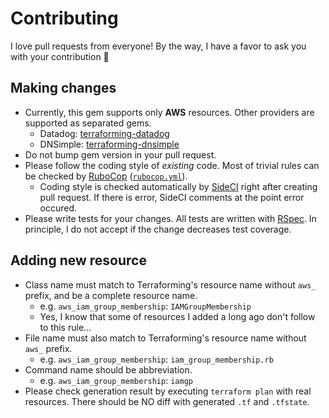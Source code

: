 # Contributing

I love pull requests from everyone! By the way, I have a favor to ask you with your contribution :bow:

## Making changes

- Currently, this gem supports only __AWS__ resources. Other providers are supported as separated gems.
  - Datadog: [terraforming-datadog](https://github.com/dtan4/terraforming-datadog)
  - DNSimple: [terraforming-dnsimple](https://github.com/dtan4/terraforming-dnsimple)
- Do not bump gem version in your pull request.
- Please follow the coding style of _existing_ code. Most of trivial rules can be checked by [RuboCop](https://github.com/bbatsov/rubocop) ([`rubocop.yml`](https://github.com/dtan4/terraforming/blob/master/.rubocop.yml)).
  - Coding style is checked automatically by [SideCI](https://sideci.com) right after creating pull request. If there is error, SideCI comments at the point error occured.
- Please write tests for your changes. All tests are written with [RSpec](http://rspec.info/). In principle, I do not accept if the change decreases test coverage.

## Adding new resource

- Class name must match to Terraforming's resource name without `aws_` prefix, and be a complete resource name.
  - e.g. `aws_iam_group_membership`: `IAMGroupMembership`
  - Yes, I know that some of resources I added a long ago don't follow to this rule...
- File name must also match to Terraforming's resource name without `aws_` prefix.
  - e.g. `aws_iam_group_membership`: `iam_group_membership.rb`
- Command name should be abbreviation.
  - e.g. `aws_iam_group_membership`: `iamgp`
- Please check generation result by executing `terraform plan` with real resources. There should be NO diff with generated `.tf` and `.tfstate`.
